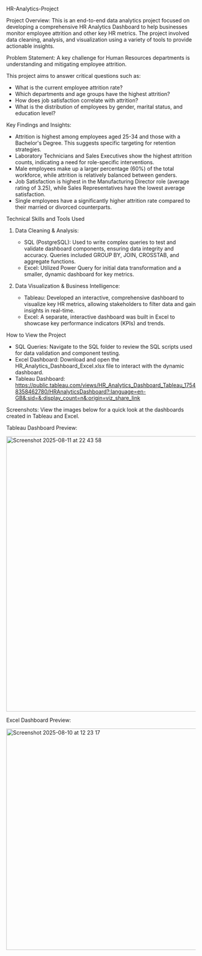HR-Analytics-Project

Project Overview:
This is an end-to-end data analytics project focused on developing a comprehensive HR Analytics Dashboard to help businesses monitor employee attrition and other key HR metrics. The project involved data cleaning, analysis, and visualization using a variety of tools to provide actionable insights.

Problem Statement:
A key challenge for Human Resources departments is understanding and mitigating employee attrition. 

This project aims to answer critical questions such as:
- What is the current employee attrition rate?
- Which departments and age groups have the highest attrition?
- How does job satisfaction correlate with attrition?
- What is the distribution of employees by gender, marital status, and education level?

Key Findings and Insights:
- Attrition is highest among employees aged 25-34 and those with a Bachelor's Degree. This suggests specific targeting for retention strategies.
- Laboratory Technicians and Sales Executives show the highest attrition counts, indicating a need for role-specific interventions.
- Male employees make up a larger percentage (60%) of the total workforce, while attrition is relatively balanced between genders.
- Job Satisfaction is highest in the Manufacturing Director role (average rating of 3.25), while Sales Representatives have the lowest average satisfaction.
- Single employees have a significantly higher attrition rate compared to their married or divorced counterparts.

Technical Skills and Tools Used
  1) Data Cleaning & Analysis:
      - SQL (PostgreSQL): Used to write complex queries to test and validate dashboard components, ensuring data integrity and accuracy. Queries included GROUP BY, JOIN, CROSSTAB, and aggregate functions.
      - Excel: Utilized Power Query for initial data transformation and a smaller, dynamic dashboard for key metrics.

  2) Data Visualization & Business Intelligence:
     - Tableau: Developed an interactive, comprehensive dashboard to visualize key HR metrics, allowing stakeholders to filter data and gain insights in real-time.
     - Excel: A separate, interactive dashboard was built in Excel to showcase key performance indicators (KPIs) and trends.

How to View the Project
- SQL Queries: Navigate to the SQL folder to review the SQL scripts used for data validation and component testing.
- Excel Dashboard: Download and open the HR_Analytics_Dashboard_Excel.xlsx file to interact with the dynamic dashboard.
- Tableau Dashboard: https://public.tableau.com/views/HR_Analytics_Dashboard_Tableau_17548358462780/HRAnalyticsDashboard?:language=en-GB&:sid=&:display_count=n&:origin=viz_share_link

Screenshots: View the images below for a quick look at the dashboards created in Tableau and Excel.

Tableau Dashboard Preview:

<img width="1295" height="730" alt="Screenshot 2025-08-11 at 22 43 58" src="https://github.com/user-attachments/assets/226634b7-16a7-4786-9bef-4a6efc555728" />

Excel Dashboard Preview:

<img width="1164" height="587" alt="Screenshot 2025-08-10 at 12 23 17" src="https://github.com/user-attachments/assets/a9930c6b-67df-49e8-845b-99c1b42eef15" />
